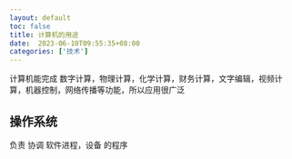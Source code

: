 ```yaml
---
layout: default
toc: false
title: 计算机的用途
date:  2023-06-10T09:55:35+08:00
categories: ['技术']
---
```


计算机能完成 数字计算，物理计算，化学计算，财务计算，文字编辑，视频计算，机器控制，网络传播等功能，所以应用很广泛

<!--more-->

## 操作系统 
负责 协调 软件进程，设备 的程序
